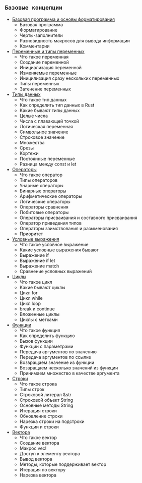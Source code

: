 ## `Базовые концепции`
  - [Базовая программа и основы форматирования](base.md)
    - Базовая программа
    - Форматирование
    - Черты-заполнители
    - Разновидность макросов для вывода информации
    - Комментарии
  - [Переменные и типы переменных](vars.md)
    - Что такое переменная
    - Создание переменной
    - Инициализация переменной
    - Изменяемые переменные
    - Иницилизация сразу нескольких переменных
    - Типы переменных
    - Затенение переменных
  - [Типы данных](data_types.md)
    - Что такое тип данных
    - Как определить тип данных в Rust
    - Какие бывают типы данных
    - Целые числа
    - Числа с плавающей точкой
    - Логическая переменная
    - Символьное значение
    - Строковое значение
    - Множества
    - Срезы
    - Кортежи
    - Постоянные переменные
    - Разница между const и let
  - [Операторы](op.md)
    - Что такое оператор
    - Типы операторов
    - Унарные операторы
    - Бинарные операторы
    - Арифметические операторы
    - Логические операторы
    - Операторы сравнения
    - Побитовые операторы
    - Операторы присваивания и составного присваивания
    - Оператор приведения типов
    - Операторы заимствования и разыменования
    - Приоритет
  - [Условные выражения](conditional.md)
    - Что такое условное выражение
    - Какие условные выражения бывают
    - Выражение if
    - Выражение if let
    - Выражение match
    - Сравнение условных выражений
  - [Циклы](loops.md)
    - Что такое цикл
    - Какие бывают циклы
    - Цикл for
    - Цикл while
    - Цикл loop
    - break и continue
    - Вложенные циклы
    - Циклы с метками
  - [Функции](func.md)
    - Что такое функция
    - Как определить функцию
    - Вызов функции
    - Функции с параметрами
    - Передача аргументов по значению
    - Передача аргументов по ссылке
    - Возвращаем значение из функции
    - Возвращаем несколько значений из функции
    - Принимаем множество в качестве аргумента
  - [Строки](string.md)
    - Что такое строка
    - Типы строк
    - Строковой литерал &str
    - Строковой объект String
    - Основные методы String
    - Итерация строки
    - Обновление строки
    - Нарезка строки на подстроки
    - Функции и строки
  - [Вектора](vector.md)
    - Что такое вектор
    - Создание вектора
    - Макрос vec!
    - Доступ к элементу вектора
    - Вывод вектора
    - Методы, которые поддерживает вектор
    - Итерация по вектору
    - Нарезка вектора